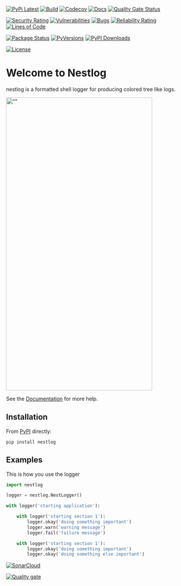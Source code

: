 [![PyPi Latest](https://img.shields.io/pypi/v/nestlog.svg)](https://pypi.org/project/nestlog/)
[![Build](https://gitlab.com/sol-courtney/python-packages/nestlog/badges/main/pipeline.svg)](https://gitlab.com/sol-courtney/python-packages/nestlog)
[![Codecov](https://codecov.io/gl/sol-courtney:python-packages/nestlog/branch/develop/graph/badge.svg)](https://codecov.io/gl/sol-courtney:python-packages/nestlog)
[![Docs](https://readthedocs.org/projects/nestlog/badge/?version=latest)](https://nestlog.readthedocs.io)
[![Quality Gate Status](https://sonarcloud.io/api/project_badges/measure?project=sol-courtney_nestlog&metric=alert_status)](https://sonarcloud.io/summary/new_code?id=sol-courtney_nestlog)

[![Security Rating](https://sonarcloud.io/api/project_badges/measure?project=sol-courtney_nestlog&metric=security_rating)](https://sonarcloud.io/summary/new_code?id=sol-courtney_nestlog)
[![Vulnerabilities](https://sonarcloud.io/api/project_badges/measure?project=sol-courtney_nestlog&metric=vulnerabilities)](https://sonarcloud.io/summary/new_code?id=sol-courtney_nestlog)
[![Bugs](https://sonarcloud.io/api/project_badges/measure?project=sol-courtney_nestlog&metric=bugs)](https://sonarcloud.io/summary/new_code?id=sol-courtney_nestlog)
[![Reliability Rating](https://sonarcloud.io/api/project_badges/measure?project=sol-courtney_nestlog&metric=reliability_rating)](https://sonarcloud.io/summary/new_code?id=sol-courtney_nestlog)
[![Lines of Code](https://sonarcloud.io/api/project_badges/measure?project=sol-courtney_nestlog&metric=ncloc)](https://sonarcloud.io/summary/new_code?id=sol-courtney_nestlog)

[![Package Status](https://img.shields.io/pypi/status/nestlog.svg)](https://pypi.org/project/nestlog/)
[![PyVersions](https://img.shields.io/pypi/pyversions/nestlog.svg)](https://pypi.org/project/nestlog/)
[![PyPI Downloads](https://img.shields.io/pypi/dm/nestlog.svg?label=PyPI%20downloads)](https://pypi.org/project/nestlog/)

[![License](https://img.shields.io/pypi/l/nestlog.svg)](https://gitlab.com/sol-courtney/python-packages/nestlog/-/blob/main/LICENSE)

# Welcome to Nestlog
nestlog is a formatted shell logger for producing colored tree like logs.

<img src="https://gitlab.com/sol-courtney/python-packages/nestlog/-/raw/2db9d610b7428400276f59d4feb06f84e15bfab2/docs/images/level-3.png" alt= “” width="400" height="800">

See the [Documentation](https://nestlog.readthedocs.io) for more help.

## Installation

From [PyPI](https://pypi.org/project/nestlog/) directly:

```
pip install nestlog
```

## Examples
This is how you use the logger

```py
import nestlog

logger = nestlog.NestLogger()

with logger('starting application'):

    with logger('starting section 1'):
        logger.okay('doing something important')
        logger.warn('warning message')
        logger.fail('failure message')

    with logger('starting section 1'):
        logger.okay('doing something important')
        logger.okay('doing something else important')
```

[![SonarCloud](https://sonarcloud.io/images/project_badges/sonarcloud-orange.svg)](https://sonarcloud.io/summary/new_code?id=sol-courtney_nestlog)

[![Quality gate](https://sonarcloud.io/api/project_badges/quality_gate?project=sol-courtney_nestlog)](https://sonarcloud.io/summary/new_code?id=sol-courtney_nestlog)

